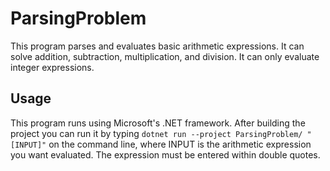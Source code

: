 # ParsingProblem

This program parses and evaluates basic arithmetic expressions. It can solve addition, subtraction, multiplication, and division.
It can only evaluate integer expressions.

## Usage

This program runs using Microsoft's .NET framework. After building the project you can run it by typing
``dotnet run --project ParsingProblem/ "[INPUT]"`` on the command line, where INPUT is the arithmetic expression you want 
evaluated. The expression must be entered within double quotes. 


